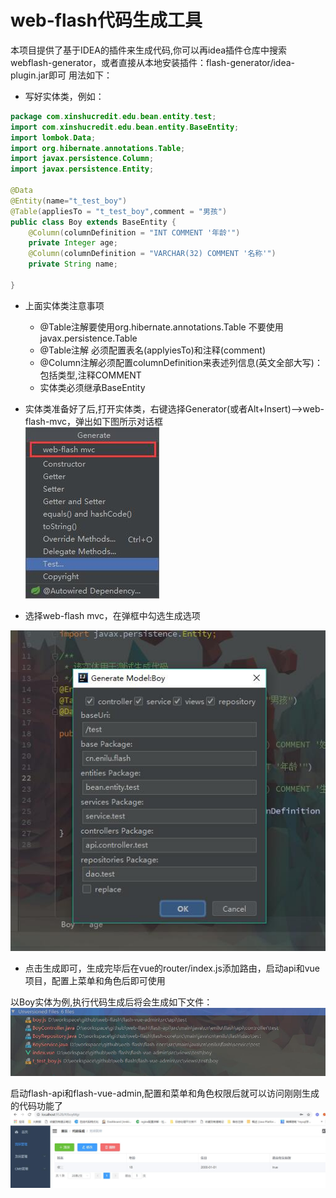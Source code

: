 # web-flash代码生成工具
 
本项目提供了基于IDEA的插件来生成代码,你可以再idea插件仓库中搜索webflash-generator，或者直接从本地安装插件：flash-generator/idea-plugin.jar即可
用法如下：

- 写好实体类，例如：
```java
package com.xinshucredit.edu.bean.entity.test;
import com.xinshucredit.edu.bean.entity.BaseEntity;
import lombok.Data;
import org.hibernate.annotations.Table;
import javax.persistence.Column;
import javax.persistence.Entity;

@Data
@Entity(name="t_test_boy")
@Table(appliesTo = "t_test_boy",comment = "男孩")
public class Boy extends BaseEntity {
    @Column(columnDefinition = "INT COMMENT '年龄'")
    private Integer age;
    @Column(columnDefinition = "VARCHAR(32) COMMENT '名称'")
    private String name;

}
``` 
- 上面实体类注意事项
    - @Table注解要使用org.hibernate.annotations.Table 不要使用javax.persistence.Table
    - @Table注解 必须配置表名(applyiesTo)和注释(comment)
    - @Column注解必须配置columnDefinition来表述列信息(英文全部大写)：包括类型,注释COMMENT
    - 实体类必须继承BaseEntity
- 实体类准备好了后,打开实体类，右键选择Generator(或者Alt+Insert)-->web-flash-mvc，弹出如下图所示对话框  
 ![](../img/plugin/generator.jpg)
 
 - 选择web-flash mvc，在弹框中勾选生成选项 
 
 ![](../img/plugin/generator-config.jpg) 
 - 点击生成即可，生成完毕后在vue的router/index.js添加路由，启动api和vue项目，配置上菜单和角色后即可使用
        


以Boy实体为例,执行代码生成后将会生成如下文件：
![code_add](./doc/code_add.jpg)
 

启动flash-api和flash-vue-admin,配置和菜单和角色权限后就可以访问刚刚生成的代码功能了
![run code_result](./doc/code_result.jpg)


        
        
